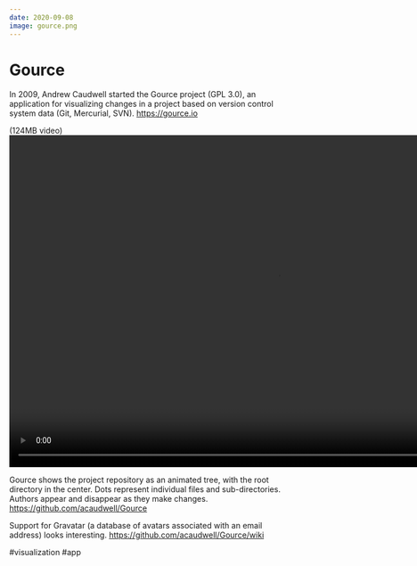 ```yaml
---
date: 2020-09-08
image: gource.png
---
```


# Gource

In 2009, Andrew Caudwell started the Gource project (GPL 3.0), an application for visualizing changes in a project based on version control system data (Git, Mercurial, SVN).
https://gource.io

(124MB video)
<video width="960" height="596" controls>
  <source src="https://storage.googleapis.com/micro-public/gource.mp4" type="video/mp4">
</video>

Gource shows the project repository as an animated tree, with the root directory in the center.
Dots represent individual files and sub-directories. Authors appear and disappear as they make changes.
https://github.com/acaudwell/Gource

Support for Gravatar (a database of avatars associated with an email address) looks interesting.
https://github.com/acaudwell/Gource/wiki

#visualization #app
